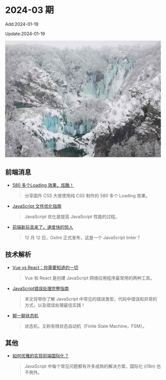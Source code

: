 <!--
 * @Description: weekly-03
 * @Author: zoeblow
 * @Email: zoeblow@gmail.com
 * @Date: 2024-01-01 17:20:35
 * @LastEditors: wangfuyuan
 * @LastEditTime: 2024-01-19 15:37:27
 * @FilePath: \nuofe-weekly1\2024\weekly-03.md
 -->

# 2024-03 期

Add:2024-01-19

Update:2024-01-19

![202403](../images/2024/202403.jpg)

## 前端消息

- [580 多个Loading 效果，炫酷！](https://mp.weixin.qq.com/s/n6DFxi3J6d9V4ZQy3R9tQw)

  > 分享国外 CSS 大佬使用纯 CSS 制作的 580 多个 Loading 效果。

- [JavaScript 文件优化指南](https://mp.weixin.qq.com/s/TWhexK85udJVBsZ-oCTcsw)

  > JavaScript 优化是提高 JavaScript 性能的过程。

- [前端新玩具来了，速度快的惊人](https://mp.weixin.qq.com/s/AhmuLKE6bDbSv6ZK6C05SA)

  > 12 月 12 日，Oxlint 正式发布，这是一个 JavaScript linter？

## 技术解析

- [Vue vs React：你需要知道的一切](https://mp.weixin.qq.com/s/JoCFu0BwBFxnpX2lLnof5Q)

  > Vue 和 React 是创建 JavaScript 网络应用程序最常用的两种工具。

- [JavaScript错误处理完整指南](https://mp.weixin.qq.com/s/fMfo7Iw7xphfU-yXYEhDdQ)

  > 本文将带你了解 JavaScript 中常见的错误类型，代码中错误和异常的方式，以及错误处理最佳实践！

- [聊一聊状态机](https://mp.weixin.qq.com/s/fOosGPnzHONbmIVjKtmp2A)

  > 状态机，又称有限状态自动机（Finite State Machine，FSM）。

## 其他

- [如何优雅的实现前端国际化？](https://mp.weixin.qq.com/s/PUNIyq8bk81gp0PcvAnX-w)

  > JavaScript 中每个常见问题都有许多成熟的解决方案，国际化 (i18n) 也不例外。
